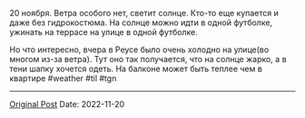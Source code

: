 20 ноября. Ветра особого нет, светит солнце. Кто-то еще купается и даже без гидрокостюма. На солнце можно идти в одной футболке, ужинать на террасе на улице в одной футболке. 

Но что интересно, вчера в Реусе было очень холодно на улице(во многом из-за ветра). Тут оно так получается, что на солнце жарко, а в тени шапку хочется одеть. На балконе может быть теплее чем в квартире #weather #til #tgn

---
[Original Post](https://t.me/lev2tarragona/613)
Date: 2022-11-20
